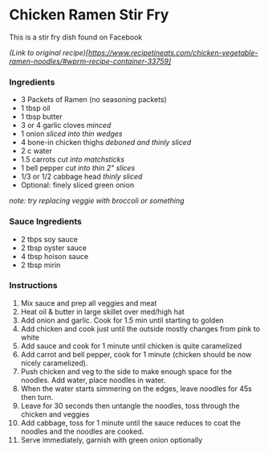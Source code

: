 # Chicken Ramen Stir Fry

This is a stir fry dish found on Facebook

_(Link to original recipe)[https://www.recipetineats.com/chicken-vegetable-ramen-noodles/#wprm-recipe-container-33759]_

### Ingredients
- 3 Packets of Ramen (no seasoning packets)
- 1 tbsp oil
- 1 tbsp butter
- 3 or 4 garlic cloves _minced_
- 1 onion _sliced into thin wedges_
- 4 bone-in chicken thighs _deboned and thinly sliced_
- 2 c water
- 1.5 carrots _cut into matchsticks_
- 1 bell pepper _cut into thin 2" slices_
- 1/3 or 1/2 cabbage head _thinly sliced_
- Optional: finely sliced green onion

_note: try replacing veggie with broccoli or something_


### Sauce Ingredients
- 2 tbps soy sauce
- 2 tbsp oyster sauce
- 4 tbsp hoison sauce
- 2 tbsp mirin

### Instructions
1. Mix sauce and prep all veggies and meat
2. Heat oil & butter in large skillet over med/high hat
3. Add onion and garlic. Cook for 1.5 min until starting to golden
4. Add chicken and cook just until the outside mostly changes from pink to white
5. Add sauce and cook for 1 minute until chicken is quite caramelized
6. Add carrot and bell pepper, cook for 1 minute (chicken should be now nicely caramelized).
7. Push chicken and veg to the side to make enough space for the noodles. Add water, place noodles in water.
8. When the water starts simmering on the edges, leave noodles for 45s then turn.
9. Leave for 30 seconds then untangle the noodles, toss through the chicken and veggies
10. Add cabbage, toss for 1 minute until the sauce reduces to coat the noodles and the noodles are cooked.
11. Serve immediately, garnish with green onion optionally

